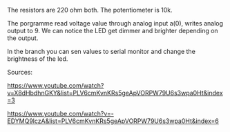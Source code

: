 The resistors are 220 ohm both.
The potentiometer is 10k.

The porgramme read voltage value through analog input a(0), writes analog output to 9. We can notice the LED get dimmer and brighter depending on the output.

In the branch you can sen values to serial monitor and change the brightness of the led.

Sources:

https://www.youtube.com/watch?v=X8dHbdhnGKY&list=PLV6cmKvnKRs5geApVORPW79U6s3wpa0Ht&index=3

https://www.youtube.com/watch?v=-EDYMQ9lczA&list=PLV6cmKvnKRs5geApVORPW79U6s3wpa0Ht&index=6